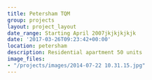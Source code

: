 ```yaml
---
title: Petersham TQM
group: projects
layout: project_layout
date_range: Starting April 2007jkjkjkjkjk
date: '2017-03-26T09:23:42+00:00'
location: petersham
description: Residential apartment 50 units
image_files:
- "/projects/images/2014-07-22 10.31.15.jpg"
---
```

